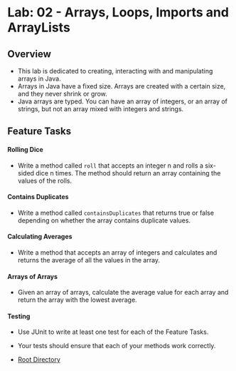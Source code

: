 # Lab: 02 - Arrays, Loops, Imports and ArrayLists


## Overview

- This lab is dedicated to creating, interacting with and manipulating arrays in Java. 
- Arrays in Java have a fixed size. Arrays are created with a certain size, and they never shrink or grow.
- Java arrays are typed. You can have an array of integers, or an array of strings, but not an array mixed with integers and strings.

## Feature Tasks

#### **Rolling Dice**

- Write a method called `roll` that accepts an integer n and rolls a six-sided dice n times. The method should return an array containing the values of the rolls.

#### **Contains Duplicates**

- Write a method called `containsDuplicates` that returns true or false depending on whether the array contains duplicate values.

#### **Calculating Averages**

- Write a method that accepts an array of integers and calculates and returns the average of all the values in the array.

#### **Arrays of Arrays**

- Given an array of arrays, calculate the average value for each array and return the array with the lowest average.

#### **Testing**

- Use JUnit to write at least one test for each of the Feature Tasks.
- Your tests should ensure that each of your methods work correctly.

- [Root Directory](/lib/src/main/java/basiclibrary/Library.java)
